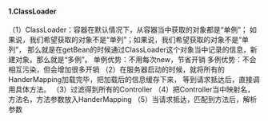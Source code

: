 #### 1.ClassLoader
   （1）ClassLoader：容器在默认情况下，从容器当中获取的对象都是“单例”；
        如果说，我们希望获取的对象不是“单列”；如果说，我们希望获取的对象不是“单列”，
        那么就是在getBean的时候通过ClassLoader这个对象当中记录的信息，新建对象，那么就是“多例”。
        单例优势：不用每次new，节省开销
        多例优势：不会相互污染，但会增加很多开销
   （2）在服务器启动的时候，就将所有的HanderMapping加载完毕，把加载后的信息缓存下来，
        等到请求抵达后，直接调用具体方法。 
   （3）过滤得到所有的Controller 
   （4）把Controller当中映射名，方法名，方法参数放入HanderMapping
   （5）当请求抵达，匹配到方法后，解析参数
  